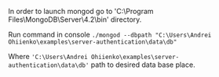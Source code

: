 <p>In order to launch mongod go to 'C:\Program Files\MongoDB\Server\4.2\bin' directory.</p>
<p>Run command in console <code>./mongod --dbpath "C:\Users\Andrei Ohiienko\examples\server-authentication\data\db"</code></p>
<p>Where <code>'C:\Users\Andrei Ohiienko\examples\server-authentication\data\db'</code> path to desired data base place.</p>